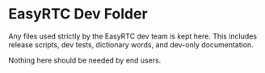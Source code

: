 EasyRTC Dev Folder
==================

Any files used strictly by the EasyRTC dev team is kept here. This includes release scripts, dev tests, dictionary words, and dev-only documentation.

Nothing here should be needed by end users.